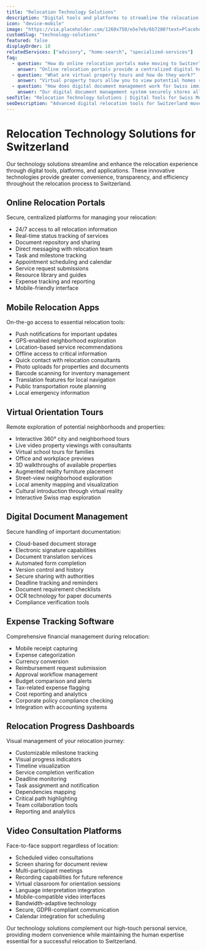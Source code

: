 ```yaml
---
title: "Relocation Technology Solutions"
description: "Digital tools and platforms to streamline the relocation process, including online portals, virtual tours, and digital document management."
icon: "device-mobile"
image: "https://via.placeholder.com/1260x750/e5e7eb/6b7280?text=Placeholder+Image"
customSlug: "technology-solutions"
featured: false
displayOrder: 10
relatedServices: ["advisory", "home-search", "specialized-services"]
faq:
  - question: "How do online relocation portals make moving to Switzerland easier?"
    answer: "Online relocation portals provide a centralized digital hub for managing your entire move. Key benefits include: 24/7 access to all relocation documents, real-time progress tracking, direct communication with your relocation team, property viewing schedules, digital checklists, expense tracking, service request submissions, and neighborhood information—all accessible from any device."
  - question: "What are virtual property tours and how do they work?"
    answer: "Virtual property tours allow you to view potential homes remotely through interactive 3D tours, live video walkthroughs with a consultant, or pre-recorded videos. These technology solutions save time by pre-screening properties before in-person visits, crucial for relocating from abroad or during busy periods."
  - question: "How does digital document management work for Swiss immigration paperwork?"
    answer: "Our digital document management system securely stores all your immigration documents in an encrypted cloud platform. You can upload required documents through a user-friendly interface, track document status, receive alerts for missing items or approaching deadlines, and access digital copies of your permits and applications from anywhere."
seoTitle: "Relocation Technology Solutions | Digital Tools for Swiss Moves"
seoDescription: "Advanced digital relocation tools for Switzerland moves. Online portals, virtual tours, document management, and mobile apps for a streamlined expatriate experience."
---
```


# Relocation Technology Solutions for Switzerland

Our technology solutions streamline and enhance the relocation experience through digital tools, platforms, and applications. These innovative technologies provide greater convenience, transparency, and efficiency throughout the relocation process to Switzerland.

## Online Relocation Portals

Secure, centralized platforms for managing your relocation:

- 24/7 access to all relocation information
- Real-time status tracking of services
- Document repository and sharing
- Direct messaging with relocation team
- Task and milestone tracking
- Appointment scheduling and calendar
- Service request submissions
- Resource library and guides
- Expense tracking and reporting
- Mobile-friendly interface

## Mobile Relocation Apps

On-the-go access to essential relocation tools:

- Push notifications for important updates
- GPS-enabled neighborhood exploration
- Location-based service recommendations
- Offline access to critical information
- Quick contact with relocation consultants
- Photo uploads for properties and documents
- Barcode scanning for inventory management
- Translation features for local navigation
- Public transportation route planning
- Local emergency information

## Virtual Orientation Tours

Remote exploration of potential neighborhoods and properties:

- Interactive 360° city and neighborhood tours
- Live video property viewings with consultants
- Virtual school tours for families
- Office and workplace previews
- 3D walkthroughs of available properties
- Augmented reality furniture placement
- Street-view neighborhood exploration
- Local amenity mapping and visualization
- Cultural introduction through virtual reality
- Interactive Swiss map exploration

## Digital Document Management

Secure handling of important documentation:

- Cloud-based document storage
- Electronic signature capabilities
- Document translation services
- Automated form completion
- Version control and history
- Secure sharing with authorities
- Deadline tracking and reminders
- Document requirement checklists
- OCR technology for paper documents
- Compliance verification tools

## Expense Tracking Software

Comprehensive financial management during relocation:

- Mobile receipt capturing
- Expense categorization
- Currency conversion
- Reimbursement request submission
- Approval workflow management
- Budget comparison and alerts
- Tax-related expense flagging
- Cost reporting and analytics
- Corporate policy compliance checking
- Integration with accounting systems

## Relocation Progress Dashboards

Visual management of your relocation journey:

- Customizable milestone tracking
- Visual progress indicators
- Timeline visualization
- Service completion verification
- Deadline monitoring
- Task assignment and notification
- Dependencies mapping
- Critical path highlighting
- Team collaboration tools
- Reporting and analytics

## Video Consultation Platforms

Face-to-face support regardless of location:

- Scheduled video consultations
- Screen sharing for document review
- Multi-participant meetings
- Recording capabilities for future reference
- Virtual classroom for orientation sessions
- Language interpretation integration
- Mobile-compatible video interfaces
- Bandwidth-adaptive technology
- Secure, GDPR-compliant communication
- Calendar integration for scheduling

Our technology solutions complement our high-touch personal service, providing modern convenience while maintaining the human expertise essential for a successful relocation to Switzerland. 